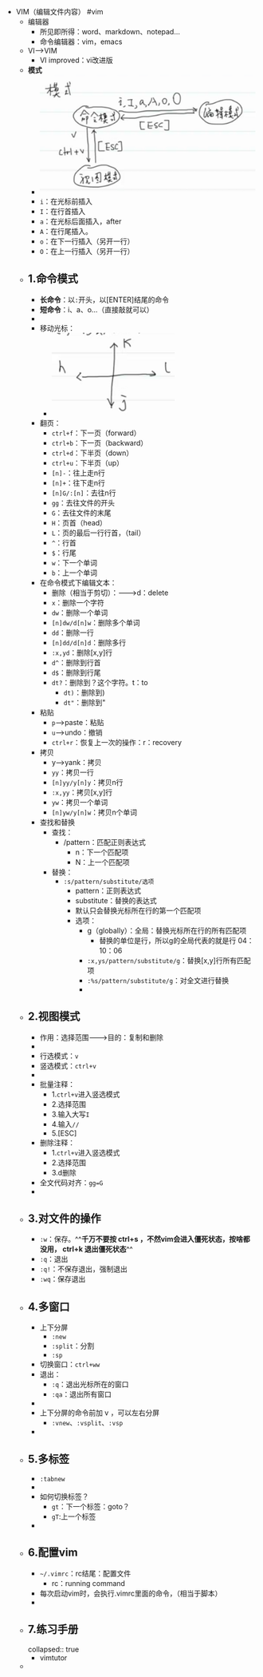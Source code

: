 - VIM（编辑文件内容） #vim
	- 编辑器
		- 所见即所得：word、markdown、notepad...
		- 命令编辑器：vim，emacs
	- VI-->VIM
		- VI improved：vi改进版
	- **模式**
		- ![image.png](../assets/image_1708527255757_0.png)
		- `i`：在光标前插入
		- `I`：在行首插入
		- `a`：在光标后面插入，after
		- `A`：在行尾插入。
		- `o`：在下一行插入（另开一行）
		- `O`：在上一行插入（另开一行）
	- ## 1.命令模式
		- **长命令**：以`:`开头，以[ENTER]结尾的命令
		- **短命令**：i、a、o...（直接敲就可以）
		-
		- 移动光标：
			- ![image.png](../assets/image_1708527189125_0.png)
		- 翻页：
			- `ctrl+f`：下一页（forward）
			- `ctrl+b`：下一页（backward）
			- `ctrl+d`：下半页（down）
			- `ctrl+u`：下半页（up）
			- `[n]-`：往上走n行
			- `[n]+`：往下走n行
			- `[n]G/:[n]`：去往n行
			- `gg`：去往文件的开头
			- `G`：去往文件的末尾
			- `H`：页首（head）
			- `L`：页的最后一行行首，（tail）
			- `^`：行首
			- `$`：行尾
			- `w`：下一个单词
			- `b`：上一个单词
		- 在命令模式下编辑文本：
			- 删除（相当于剪切）：--->d：delete
			- `x`：删除一个字符
			- `dw`：删除一个单词
			- `[n]dw/d[n]w`：删除多个单词
			- `dd`：删除一行
			- `[n]dd/d[n]d`：删除多行
			- `:x,yd`：删除[x,y]行
			- `d^`：删除到行首
			- `d$`：删除到行尾
			- `dt?`：删除到？这个字符。t：to
				- `dt)`：删除到)
				- `dt"`：删除到"
		- 粘贴
			- `p`-->paste：粘贴
			- `u`-->undo：撤销
			- `ctrl+r`：恢复上一次的操作：r：recovery
		- 拷贝
			- y-->yank：拷贝
			- `yy`：拷贝一行
			- `[n]yy/y[n]y`：拷贝n行
			- `:x,yy`：拷贝[x,y]行
			- `yw`：拷贝一个单词
			- `[n]yw/y[n]w`：拷贝n个单词
		- 查找和替换
			- 查找：
				- /pattern：匹配正则表达式
					- n：下一个匹配项
					- N：上一个匹配项
			- 替换：
				- `:s/pattern/substitute/选项`
					- pattern：正则表达式
					- substitute：替换的表达式
					- 默认只会替换光标所在行的第一个匹配项
					- 选项：
						- g（globally）：全局：替换光标所在行的所有匹配项
							- 替换的单位是行，所以g的全局代表的就是行 04：10：06
						- `:x,ys/pattern/substitute/g`：替换[x,y]行所有匹配项
						- `:%s/pattern/substitute/g`：对全文进行替换
						-
	- ## 2.视图模式
		- 作用：选择范围--->目的：复制和删除
		-
		- 行选模式：`v`
		- 竖选模式：`ctrl+v`
		-
		- 批量注释：
			- 1.`ctrl+v`进入竖选模式
			- 2.选择范围
			- 3.输入大写`I`
			- 4.输入`//`
			- 5.[ESC]
		- 删除注释：
			- 1.`ctrl+v`进入竖选模式
			- 2.选择范围
			- 3.d删除
		- 全文代码对齐：`gg=G`
		-
	- ## 3.对文件的操作
		- `:w`：保存。^^**千万不要按 ctrl+s ，不然vim会进入僵死状态，按啥都没用， ctrl+k 退出僵死状态**^^
		- `:q`：退出
		- `:q!`：不保存退出，强制退出
		- `:wq`：保存退出
	- ## 4.多窗口
		- 上下分屏
			- `:new`
			- `:split`：分割
			- `:sp`
		- 切换窗口：`ctrl+ww`
		- 退出：
			- `:q`：退出光标所在的窗口
			- `:qa`：退出所有窗口
		-
		- 上下分屏的命令前加 v ，可以左右分屏
			- `:vnew`、`:vsplit`、`:vsp`
		-
	- ## 5.多标签
		- `:tabnew`
		-
		- 如何切换标签？
			- `gt`：下一个标签：goto？
			- `gT`:上一个标签
		-
	- ## 6.配置vim
		- `~/.vimrc`：rc结尾：配置文件
			- rc：running command
		- 每次启动vim时，会执行.vimrc里面的命令，（相当于脚本）
		-
	- ## 7.练习手册
	  collapsed:: true
		- vimtutor
	-